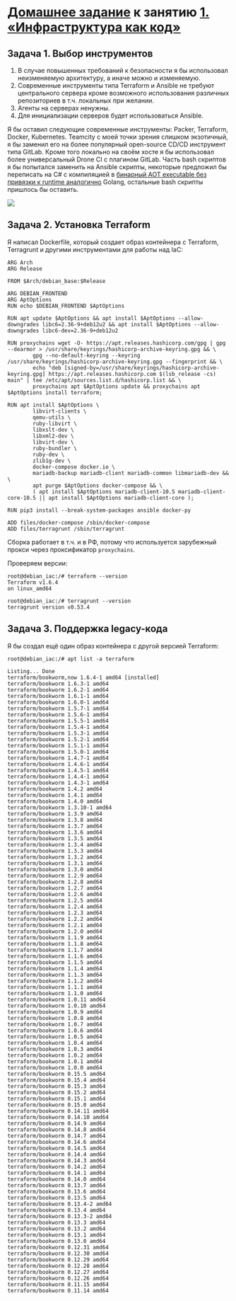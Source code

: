 # [Домашнее задание](https://github.com/netology-code/virt-homeworks/tree/virt-11/07-terraform-01-intro) к занятию [1. «Инфраструктура как код»](https://netology.ru/profile/program/ter-27/lessons/284423/lesson_items/1529735)

## Задача 1. Выбор инструментов

1. В случае повышенных требований к безопасности я бы использовал неизменяемую архитектуру, а иначе можно и изменяемую.
2. Современные инструменты типа Terraform и Ansible не требуют центрального сервера кроме возможного использования различных репозиториев в т.ч. локальных при желании.
3. Агенты на серверах ненужны.
4. Для инициализации серверов будет использоваться Ansible.

Я бы оставил следующие современные инструменты: Packer, Terraform, Docker, Kubernetes. 
Teamcity с моей точки зрения слишком экзотичный, я бы заменил его на более популярный open-source CD/CD инструмент типа GitLab.
Кроме того локально на своём хосте я бы использовал более универсальный Drone CI с плагином GitLab.
Часть bash скриптов я бы попытался заменить на Ansible скрипты, некоторые предложил бы переписать на C# с компиляцией в [бинарный AOT executable без привязки к runtime аналогично](https://www.opennet.ru/opennews/art.shtml?num=60112) Golang, остальные bash скрипты пришлось бы оставить.

![](https://devblogs.microsoft.com/dotnet/wp-content/uploads/sites/10/2023/11/AOTOptimizations3.png)

## Задача 2. Установка Terraform
Я написал Dockerfile, который создает образ контейнера с Terraform, Terragrunt и другими инструментами для работы над IaC:

```
ARG Arch
ARG Release

FROM $Arch/debian_base:$Release

ARG DEBIAN_FRONTEND
ARG AptOptions
RUN echo $DEBIAN_FRONTEND $AptOptions

RUN apt update $AptOptions && apt install $AptOptions --allow-downgrades libc6=2.36-9+deb12u2 && apt install $AptOptions --allow-downgrades libc6-dev=2.36-9+deb12u2

RUN proxychains wget -O- https://apt.releases.hashicorp.com/gpg | gpg --dearmor > /usr/share/keyrings/hashicorp-archive-keyring.gpg && \
        gpg --no-default-keyring --keyring /usr/share/keyrings/hashicorp-archive-keyring.gpg --fingerprint && \
        echo "deb [signed-by=/usr/share/keyrings/hashicorp-archive-keyring.gpg] https://apt.releases.hashicorp.com $(lsb_release -cs) main" | tee /etc/apt/sources.list.d/hashicorp.list && \
        proxychains apt $AptOptions update && proxychains apt $AptOptions install terraform;

RUN apt install $AptOptions \
        libvirt-clients \
        qemu-utils \
        ruby-libvirt \
        libxslt-dev \
        libxml2-dev \
        libvirt-dev \
        ruby-bundler \
        ruby-dev \
        zlib1g-dev \
        docker-compose docker.io \
        mariadb-backup mariadb-client mariadb-common libmariadb-dev && \
        apt purge $AptOptions docker-compose && \
        ( apt install $AptOptions mariadb-client-10.5 mariadb-client-core-10.5 || apt install $AptOptions mariadb-client-core );

RUN pip3 install --break-system-packages ansible docker-py 

ADD files/docker-compose /sbin/docker-compose
ADD files/terragrunt /sbin/terragrunt
```

Сборка работает в т.ч. и в РФ, потому что используется зарубежный прокси через проксификатор `proxychains`.

Проверяем версии:
```
root@debian_iac:/# terraform --version
Terraform v1.6.4
on linux_amd64

root@debian_iac:/# terragrunt --version
terragrunt version v0.53.4
```

## Задача 3. Поддержка legacy-кода
Я бы создал ещё один образ контейнера с другой версией Terraform:
```
root@debian_iac:/# apt list -a terraform

Listing... Done
terraform/bookworm,now 1.6.4-1 amd64 [installed]
terraform/bookworm 1.6.3-1 amd64
terraform/bookworm 1.6.2-1 amd64
terraform/bookworm 1.6.1-1 amd64
terraform/bookworm 1.6.0-1 amd64
terraform/bookworm 1.5.7-1 amd64
terraform/bookworm 1.5.6-1 amd64
terraform/bookworm 1.5.5-1 amd64
terraform/bookworm 1.5.4-1 amd64
terraform/bookworm 1.5.3-1 amd64
terraform/bookworm 1.5.2-1 amd64
terraform/bookworm 1.5.1-1 amd64
terraform/bookworm 1.5.0-1 amd64
terraform/bookworm 1.4.7-1 amd64
terraform/bookworm 1.4.6-1 amd64
terraform/bookworm 1.4.5-1 amd64
terraform/bookworm 1.4.4-1 amd64
terraform/bookworm 1.4.3-1 amd64
terraform/bookworm 1.4.2 amd64
terraform/bookworm 1.4.1 amd64
terraform/bookworm 1.4.0 amd64
terraform/bookworm 1.3.10-1 amd64
terraform/bookworm 1.3.9 amd64
terraform/bookworm 1.3.8 amd64
terraform/bookworm 1.3.7 amd64
terraform/bookworm 1.3.6 amd64
terraform/bookworm 1.3.5 amd64
terraform/bookworm 1.3.4 amd64
terraform/bookworm 1.3.3 amd64
terraform/bookworm 1.3.2 amd64
terraform/bookworm 1.3.1 amd64
terraform/bookworm 1.3.0 amd64
terraform/bookworm 1.2.9 amd64
terraform/bookworm 1.2.8 amd64
terraform/bookworm 1.2.7 amd64
terraform/bookworm 1.2.6 amd64
terraform/bookworm 1.2.5 amd64
terraform/bookworm 1.2.4 amd64
terraform/bookworm 1.2.3 amd64
terraform/bookworm 1.2.2 amd64
terraform/bookworm 1.2.1 amd64
terraform/bookworm 1.2.0 amd64
terraform/bookworm 1.1.9 amd64
terraform/bookworm 1.1.8 amd64
terraform/bookworm 1.1.7 amd64
terraform/bookworm 1.1.6 amd64
terraform/bookworm 1.1.5 amd64
terraform/bookworm 1.1.4 amd64
terraform/bookworm 1.1.3 amd64
terraform/bookworm 1.1.2 amd64
terraform/bookworm 1.1.1 amd64
terraform/bookworm 1.1.0 amd64
terraform/bookworm 1.0.11 amd64
terraform/bookworm 1.0.10 amd64
terraform/bookworm 1.0.9 amd64
terraform/bookworm 1.0.8 amd64
terraform/bookworm 1.0.7 amd64
terraform/bookworm 1.0.6 amd64
terraform/bookworm 1.0.5 amd64
terraform/bookworm 1.0.4 amd64
terraform/bookworm 1.0.3 amd64
terraform/bookworm 1.0.2 amd64
terraform/bookworm 1.0.1 amd64
terraform/bookworm 1.0.0 amd64
terraform/bookworm 0.15.5 amd64
terraform/bookworm 0.15.4 amd64
terraform/bookworm 0.15.3 amd64
terraform/bookworm 0.15.2 amd64
terraform/bookworm 0.15.1 amd64
terraform/bookworm 0.15.0 amd64
terraform/bookworm 0.14.11 amd64
terraform/bookworm 0.14.10 amd64
terraform/bookworm 0.14.9 amd64
terraform/bookworm 0.14.8 amd64
terraform/bookworm 0.14.7 amd64
terraform/bookworm 0.14.6 amd64
terraform/bookworm 0.14.5 amd64
terraform/bookworm 0.14.4 amd64
terraform/bookworm 0.14.3 amd64
terraform/bookworm 0.14.2 amd64
terraform/bookworm 0.14.1 amd64
terraform/bookworm 0.14.0 amd64
terraform/bookworm 0.13.7 amd64
terraform/bookworm 0.13.6 amd64
terraform/bookworm 0.13.5 amd64
terraform/bookworm 0.13.4-2 amd64
terraform/bookworm 0.13.4 amd64
terraform/bookworm 0.13.3-2 amd64
terraform/bookworm 0.13.3 amd64
terraform/bookworm 0.13.2 amd64
terraform/bookworm 0.13.1 amd64
terraform/bookworm 0.13.0 amd64
terraform/bookworm 0.12.31 amd64
terraform/bookworm 0.12.30 amd64
terraform/bookworm 0.12.29 amd64
terraform/bookworm 0.12.28 amd64
terraform/bookworm 0.12.27 amd64
terraform/bookworm 0.12.26 amd64
terraform/bookworm 0.11.15 amd64
terraform/bookworm 0.11.14 amd64
```